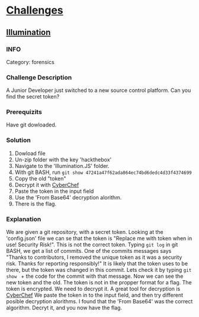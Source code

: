 # [Challenges](https://app.hackthebox.com/challenges)


## [Illumination](https://app.hackthebox.com/challenges/illumination)
### INFO
Category: forensics
### Challenge Description
A Junior Developer just switched to a new source control platform. Can you find the secret token?
### Prerequizits
Have git dowloaded.
### Solution
1. Dowload file
2. Un-zip folder with the key 'hackthebox'
3. Navigate to the 'Illumination.JS' folder.
4. With git BASH, run `git show 47241a47f62ada864ec74bd6dedc4d33f4374699`
5. Copy the old "token"
6. Decrypt it with [CyberChef](https://gchq.github.io/CyberChef/)
7. Paste the token in the input field
8. Use the 'From Base64' decryption alorithm.
9. There is the flag.

### Explanation
We are given a git repository, with a secret token. Looking at the 'config.json' file we can se that the token is "Replace me with token when in use! Security Risk!". This is not the correct token. Typing `git log` in git BASH, we get a list of commits. One of the commits messages says "Thanks to contributors, I removed the unique token as it was a security risk. Thanks for reporting responsibly!" It is likely that the token uses to be there, but the token was changed in this commit. Lets check it by typing `git show ` + the code for the commit with that message. Now we can see the new token and the old. The token is not in the propper format for a flag. The token is encrypted. We need to decrypt it. A great tool for decryption is [CyberChef](https://gchq.github.io/CyberChef/) We paste the token in to the input field, and then try different posible decryption alorithms. I found that the 'From Base64' was the correct algorithm. Decryt it, and you now have the flag.